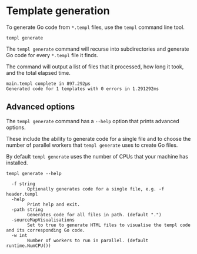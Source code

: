 # Template generation

To generate Go code from `*.templ` files, use the `templ` command line tool.

```
templ generate
```

The `templ generate` command will recurse into subdirectories and generate Go code for every `*.templ` file it finds.

The command will output a list of files that it processed, how long it took, and the total elapsed time.

```
main.templ complete in 897.292µs
Generated code for 1 templates with 0 errors in 1.291292ms
```

## Advanced options

The `templ generate` command has a `--help` option that prints advanced options.

These include the ability to generate code for a single file and to choose the number of parallel workers that `templ generate` uses to create Go files.

By default `templ generate` uses the number of CPUs that your machine has installed.

```
templ generate --help
```

```
  -f string
        Optionally generates code for a single file, e.g. -f header.templ
  -help
        Print help and exit.
  -path string
        Generates code for all files in path. (default ".")
  -sourceMapVisualisations
        Set to true to generate HTML files to visualise the templ code and its corresponding Go code.
  -w int
        Number of workers to run in parallel. (default runtime.NumCPU())
```
